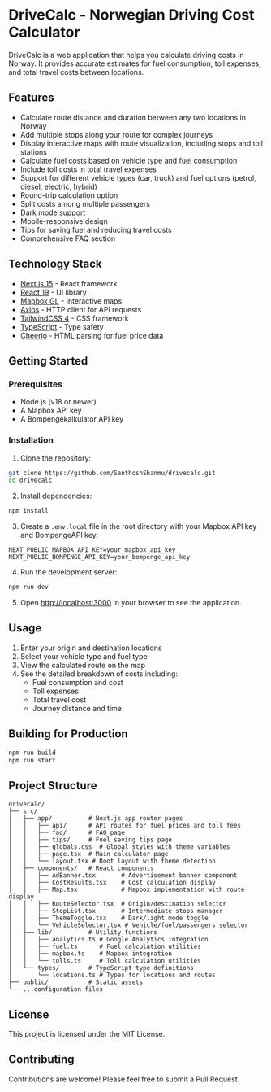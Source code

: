 # DriveCalc - Norwegian Driving Cost Calculator

DriveCalc is a web application that helps you calculate driving costs in Norway. It provides accurate estimates for fuel consumption, toll expenses, and total travel costs between locations.

## Features

- Calculate route distance and duration between any two locations in Norway
- Add multiple stops along your route for complex journeys
- Display interactive maps with route visualization, including stops and toll stations
- Calculate fuel costs based on vehicle type and fuel consumption
- Include toll costs in total travel expenses
- Support for different vehicle types (car, truck) and fuel options (petrol, diesel, electric, hybrid)
- Round-trip calculation option
- Split costs among multiple passengers
- Dark mode support
- Mobile-responsive design
- Tips for saving fuel and reducing travel costs
- Comprehensive FAQ section

## Technology Stack

- [Next.js 15](https://nextjs.org/) - React framework
- [React 19](https://react.dev/) - UI library
- [Mapbox GL](https://www.mapbox.com/) - Interactive maps
- [Axios](https://axios-http.com/) - HTTP client for API requests
- [TailwindCSS 4](https://tailwindcss.com/) - CSS framework
- [TypeScript](https://www.typescriptlang.org/) - Type safety
- [Cheerio](https://cheerio.js.org/) - HTML parsing for fuel price data

## Getting Started

### Prerequisites

- Node.js (v18 or newer)
- A Mapbox API key
- A Bompengekalkulator API key

### Installation

1. Clone the repository:
```bash
git clone https://github.com/SanthoshShanmu/drivecalc.git
cd drivecalc
```

2. Install dependencies:
```bash
npm install
```

3. Create a `.env.local` file in the root directory with your Mapbox API key and BompengeAPI key:
```
NEXT_PUBLIC_MAPBOX_API_KEY=your_mapbox_api_key
NEXT_PUBLIC_BOMPENGE_API_KEY=your_bompenge_api_key
```

4. Run the development server:
```bash
npm run dev
```

5. Open [http://localhost:3000](http://localhost:3000) in your browser to see the application.

## Usage

1. Enter your origin and destination locations
2. Select your vehicle type and fuel type
3. View the calculated route on the map
4. See the detailed breakdown of costs including:
   - Fuel consumption and cost
   - Toll expenses
   - Total travel cost
   - Journey distance and time

## Building for Production

```bash
npm run build
npm run start
```

## Project Structure

```
drivecalc/
├── src/
│   ├── app/          # Next.js app router pages
│   │   ├── api/      # API routes for fuel prices and toll fees
│   │   ├── faq/      # FAQ page
│   │   ├── tips/     # Fuel saving tips page
│   │   ├── globals.css  # Global styles with theme variables
│   │   ├── page.tsx  # Main calculator page
│   │   └── layout.tsx # Root layout with theme detection
│   ├── components/   # React components
│   │   ├── AdBanner.tsx       # Advertisement banner component
│   │   ├── CostResults.tsx    # Cost calculation display
│   │   ├── Map.tsx            # Mapbox implementation with route display
│   │   ├── RouteSelector.tsx  # Origin/destination selector
│   │   ├── StopList.tsx       # Intermediate stops manager
│   │   ├── ThemeToggle.tsx    # Dark/light mode toggle
│   │   └── VehicleSelector.tsx # Vehicle/fuel/passengers selector
│   ├── lib/          # Utility functions
│   │   ├── analytics.ts # Google Analytics integration
│   │   ├── fuel.ts      # Fuel calculation utilities
│   │   ├── mapbox.ts    # Mapbox integration
│   │   └── tolls.ts     # Toll calculation utilities
│   └── types/        # TypeScript type definitions
│       └── locations.ts # Types for locations and routes
├── public/           # Static assets
└── ...configuration files
```

## License

This project is licensed under the MIT License.

## Contributing

Contributions are welcome! Please feel free to submit a Pull Request.